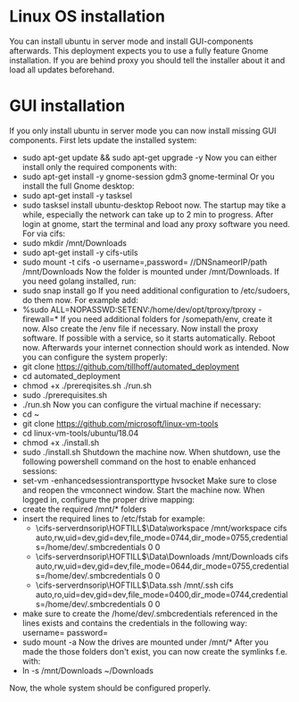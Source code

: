 # Linux OS installation
You can install ubuntu in server mode and install GUI-components afterwards. This deployment expects you to use a fully feature Gnome installation.
If you are behind proxy you should tell the installer about it and load all updates beforehand.

# GUI installation
If you only install ubuntu in server mode you can now install missing GUI components.
First lets update the installed system:
- sudo apt-get update && sudo apt-get upgrade -y
Now you can either install only the required components with:
- sudo apt-get install -y gnome-session gdm3 gnome-terminal
Or you install the full Gnome desktop:
- sudo apt-get install -y tasksel
- sudo tasksel install ubuntu-desktop
Reboot now. The startup may tike a while, especially the network can take up to 2 min to progress.
After login at gnome, start the terminal and load any proxy software you need. For via cifs:
- sudo mkdir /mnt/Downloads
- sudo apt-get install -y cifs-utils
- sudo mount -t cifs -o username=<username>,password=<password> //DNSnameorIP/path /mnt/Downloads
Now the folder is mounted under /mnt/Downloads. If you need golang installed, run:
- sudo snap install go
If you need additional configuration to /etc/sudoers, do them now. For example add:
- %sudo  ALL=NOPASSWD:SETENV:/home/dev/opt/tproxy/tproxy -firewall=*
If you need additional folders for /somepath/env, create it now. Also create the /env file if necessary.
Now install the proxy software. If possible with a service, so it starts automatically.
Reboot now. Afterwards your internet connection should work as intended.
Now you can configure the system properly:
- git clone https://github.com/tillhoff/automated_deployment
- cd automated_deployment
- chmod +x ./prereqisites.sh ./run.sh
- sudo ./prerequisites.sh
- ./run.sh
Now you can configure the virtual machine if necessary:
- cd ~ 
- git clone https://github.com/microsoft/linux-vm-tools
- cd linux-vm-tools/ubuntu/18.04
- chmod +x ./install.sh
- sudo ./install.sh
Shutdown the machine now.
When shutdown, use the following powershell command on the host to enable enhanced sessions:
- set-vm <vmname> -enhancedsessiontransporttype hvsocket
Make sure to close and reopen the vmconnect window. Start the machine now.
When logged in, configure the proper drive mapping:
- create the required /mnt/* folders
- insert the required lines to /etc/fstab for example:
  - \\cifs-serverdnsorip\HOFTILL$\Data\workspace /mnt/workspace cifs auto,rw,uid=dev,gid=dev,file_mode=0744,dir_mode=0755,credentials=/home/dev/.smbcredentials 0 0
  - \\cifs-serverdnsorip\HOFTILL$\Data\Downloads /mnt/Downloads cifs auto,rw,uid=dev,gid=dev,file_mode=0644,dir_mode=0755,credentials=/home/dev/.smbcredentials 0 0
  - \\cifs-serverdnsorip\HOFTILL$\Data\.ssh /mnt/.ssh cifs auto,ro,uid=dev,gid=dev,file_mode=0400,dir_mode=0744,credentials=/home/dev/.smbcredentials 0 0
- make sure to create the /home/dev/.smbcredentials referenced in the lines exists and contains the credentials in the following way:
username=<username>
password=<password>
- sudo mount -a
Now the drives are mounted under /mnt/*
After you made the those folders don't exist, you can now create the symlinks f.e. with:
- ln -s /mnt/Downloads ~/Downloads

Now, the whole system should be configured properly.
